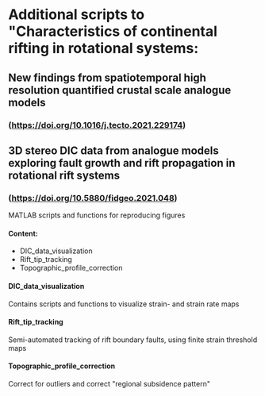 # Additional scripts to "Characteristics of continental rifting in rotational systems:
## New findings from spatiotemporal high resolution quantified crustal scale analogue models
### (https://doi.org/10.1016/j.tecto.2021.229174)

## 3D stereo DIC data from analogue models exploring fault growth and rift propagation in rotational rift systems
### (https://doi.org/10.5880/fidgeo.2021.048)

MATLAB scripts and functions for reproducing figures

#### Content:

- DIC_data_visualization
- Rift_tip_tracking
- Topographic_profile_correction

#### DIC_data_visualization
Contains scripts and functions to visualize strain- and strain rate maps

#### Rift_tip_tracking
Semi-automated tracking of rift boundary faults, using finite strain threshold maps

#### Topographic_profile_correction
Correct for outliers and correct "regional subsidence pattern"
